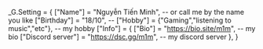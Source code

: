 _G.Setting = {
    ["Name"] = "Nguyễn Tiến Minh", -- or call me by the name you like
    ["Birthday"] = "18/10", -- 
    ["Hobby"] = {"Gaming","listening to music","etc"}, -- my hobby
    ["Info"] = {
        ["Bio"] = "https://bio.site/m1m", -- my bio
        ["Discord server"] = "https://dsc.gg/m1m", -- my discord server
    },
}
